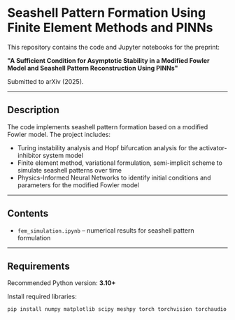# Seashell Pattern Formation Using Finite Element Methods and PINNs

This repository contains the code and Jupyter notebooks for the preprint:

**"A Sufficient Condition for Asymptotic Stability in a Modified Fowler Model and Seashell Pattern Reconstruction Using PINNs"**

Submitted to arXiv (2025).

---

## Description

The code implements seashell pattern formation based on a modified Fowler model. The project includes:


- Turing instability analysis and Hopf bifurcation analysis for the activator-inhibitor system model
- Finite element method, variational formulation, semi-implicit scheme to simulate seashell patterns over time
- Physics-Informed Neural Networks to identify initial conditions and parameters for the modified Fowler model

---

## Contents

- `fem_simulation.ipynb` – numerical results for seashell pattern formulation

---

## Requirements

Recommended Python version: **3.10+**

Install required libraries:

```bash
pip install numpy matplotlib scipy meshpy torch torchvision torchaudio
